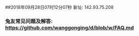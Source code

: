 ##2018年09月28日07时12分07秒 新址: 142.93.75.208
### 兔友常见问题及解答: https://github.com/wanggonging/d/blob/w/FAQ.md

